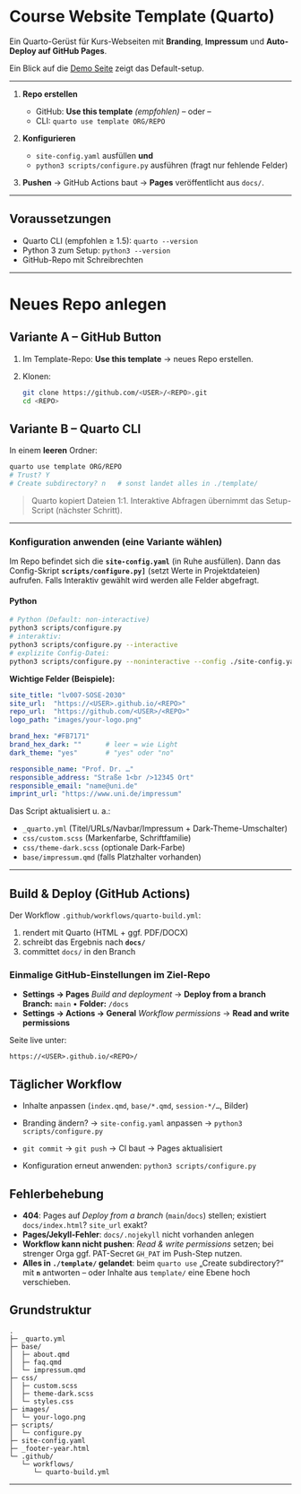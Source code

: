 # Course Website Template (Quarto)

Ein Quarto-Gerüst für Kurs-Webseiten mit **Branding**, **Impressum** und **Auto-Deploy auf GitHub Pages**.

Ein Blick auf die [Demo Seite](https://ogerhub.github.io/course-web-template/) zeigt das Default-setup.

------------------------------------------------------------------------

1.  **Repo erstellen**

    -   GitHub: **Use this template** *(empfohlen)* – oder –
    -   CLI: `quarto use template ORG/REPO`

2.  **Konfigurieren**

    -   `site-config.yaml` ausfüllen **und**
    -   `python3 scripts/configure.py` ausführen (fragt nur fehlende Felder)

3.  **Pushen** → GitHub Actions baut → **Pages** veröffentlicht aus `docs/`.

------------------------------------------------------------------------

## Voraussetzungen

-   Quarto CLI (empfohlen ≥ 1.5): `quarto --version`
-   Python 3 zum Setup: `python3 --version`
-   GitHub-Repo mit Schreibrechten

------------------------------------------------------------------------

# Neues Repo anlegen

## Variante A – GitHub Button

1.  Im Template-Repo: **Use this template** → neues Repo erstellen.

2.  Klonen:

    ``` bash
    git clone https://github.com/<USER>/<REPO>.git
    cd <REPO>
    ```

## Variante B – Quarto CLI

In einem **leeren** Ordner:

``` bash
quarto use template ORG/REPO
# Trust? Y
# Create subdirectory? n   # sonst landet alles in ./template/
```

> Quarto kopiert Dateien 1:1. Interaktive Abfragen übernimmt das Setup-Script (nächster Schritt).

------------------------------------------------------------------------

### Konfiguration anwenden (eine Variante wählen)


Im Repo befindet sich die **`site-config.yaml`** (in Ruhe ausfüllen). Dann das Config-Skript **`scripts/configure.py]`** (setzt Werte in Projektdateien) aufrufen.
Falls Interaktiv gewählt wird werden alle Felder abgefragt.

#### Python

```bash
# Python (Default: non-interactive)
python3 scripts/configure.py
# interaktiv:
python3 scripts/configure.py --interactive
# explizite Config-Datei:
python3 scripts/configure.py --noninteractive --config ./site-config.yaml
```



**Wichtige Felder (Beispiele):**

``` yaml
site_title: "lv007-SOSE-2030"
site_url:  "https://<USER>.github.io/<REPO>"
repo_url:  "https://github.com/<USER>/<REPO>"
logo_path: "images/your-logo.png"

brand_hex: "#FB7171"
brand_hex_dark: ""      # leer = wie Light
dark_theme: "yes"       # "yes" oder "no"

responsible_name: "Prof. Dr. …"
responsible_address: "Straße 1<br />12345 Ort"
responsible_email: "name@uni.de"
imprint_url: "https://www.uni.de/impressum"
```

Das Script aktualisiert u. a.:

-   `_quarto.yml` (Titel/URLs/Navbar/Impressum + Dark-Theme-Umschalter)
-   `css/custom.scss` (Markenfarbe, Schriftfamilie)
-   `css/theme-dark.scss` (optionale Dark-Farbe)
-   `base/impressum.qmd` (falls Platzhalter vorhanden)

------------------------------------------------------------------------

## Build & Deploy (GitHub Actions)

Der Workflow `.github/workflows/quarto-build.yml`:

1.  rendert mit Quarto (HTML + ggf. PDF/DOCX)
2.  schreibt das Ergebnis nach **`docs/`**
3.  committet `docs/` in den Branch

### Einmalige GitHub-Einstellungen im Ziel-Repo

-   **Settings → Pages** *Build and deployment* → **Deploy from a branch** **Branch:** `main` • **Folder:** `/docs`
-   **Settings → Actions → General** *Workflow permissions* → **Read and write permissions**

Seite live unter:

```         
https://<USER>.github.io/<REPO>/
```

## Täglicher Workflow

-   Inhalte anpassen (`index.qmd`, `base/*.qmd`, `session-*/…`, Bilder)

-   Branding ändern? → `site-config.yaml` anpassen → `python3 scripts/configure.py`

-   `git commit` → `git push` → CI baut → Pages aktualisiert

-   Konfiguration erneut anwenden: `python3 scripts/configure.py`


## Fehlerbehebung

-   **404**: Pages auf *Deploy from a branch* (`main`/`docs`) stellen; existiert `docs/index.html`? `site_url` exakt?
-   **Pages/Jekyll-Fehler**: `docs/.nojekyll` nicht vorhanden anlegen
-   **Workflow kann nicht pushen**: *Read & write permissions* setzen; bei strenger Orga ggf. PAT-Secret `GH_PAT` im Push-Step nutzen.
-   **Alles in `./template/` gelandet**: beim `quarto use` „Create subdirectory?“ mit **`n`** antworten – oder Inhalte aus `template/` eine Ebene hoch verschieben.

## Grundstruktur 

```         
.
├─ _quarto.yml
├─ base/
│  ├─ about.qmd
│  ├─ faq.qmd
│  └─ impressum.qmd
├─ css/
│  ├─ custom.scss
│  ├─ theme-dark.scss
│  └─ styles.css
├─ images/
│  └─ your-logo.png
├─ scripts/
│  └─ configure.py
├─ site-config.yaml
├─ _footer-year.html
└─ .github/
   └─ workflows/
      └─ quarto-build.yml
```

------------------------------------------------------------------------

## 
